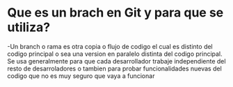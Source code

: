 # Que es un brach en Git y para que se utiliza?

-Un branch o rama es otra copia o flujo de codigo el cual es distinto del codigo principal o sea una version en paralelo distinta del codigo principal. Se usa generalmente para que cada desarrollador trabaje independiente del resto de desarroladores o tambien para probar funcionalidades nuevas del codigo que no es muy seguro que vaya a funcionar

